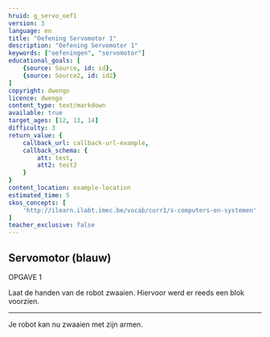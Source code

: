 ```yaml
---
hruid: g_servo_oef1
version: 3
language: en
title: "Oefening Servomotor 1"
description: "Oefening Servomotor 1"
keywords: ["oefeningen", "servomotor"]
educational_goals: [
    {source: Source, id: id}, 
    {source: Source2, id: id2}
]
copyright: dwengo
licence: dwengo
content_type: text/markdown
available: true
target_ages: [12, 13, 14]
difficulty: 3
return_value: {
    callback_url: callback-url-example,
    callback_schema: {
        att: test,
        att2: test2
    }
}
content_location: example-location
estimated_time: 5
skos_concepts: [
    'http://ilearn.ilabt.imec.be/vocab/curr1/s-computers-en-systemen'
]
teacher_exclusive: false
---
```

## Servomotor (blauw)

OPGAVE 1

Laat de handen van de robot zwaaien. Hiervoor werd er reeds een blok voorzien.

***

Je robot kan nu zwaaien met zijn armen.